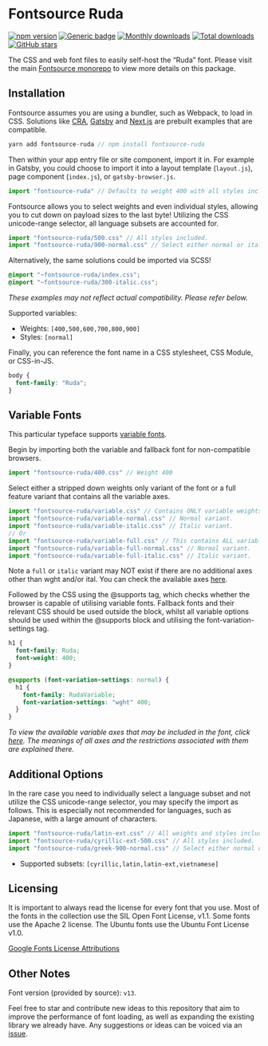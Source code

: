 # Fontsource Ruda

[![npm version](https://badge.fury.io/js/fontsource-ruda.svg)](https://www.npmjs.com/package/fontsource-ruda) [![Generic badge](https://img.shields.io/badge/fontsource-passing-brightgreen)](https://github.com/fontsource/fontsource) [![Monthly downloads](https://badgen.net/npm/dm/fontsource-ruda)](https://github.com/fontsource/fontsource) [![Total downloads](https://badgen.net/npm/dt/fontsource-ruda)](https://github.com/fontsource/fontsource) [![GitHub stars](https://img.shields.io/github/stars/DecliningLotus/fontsource.svg?style=social&label=Star)](https://github.com/fontsource/fontsource/stargazers)

The CSS and web font files to easily self-host the “Ruda” font. Please visit the main [Fontsource monorepo](https://github.com/fontsource/fontsource) to view more details on this package.

## Installation

Fontsource assumes you are using a bundler, such as Webpack, to load in CSS. Solutions like [CRA](https://create-react-app.dev/), [Gatsby](https://www.gatsbyjs.org/) and [Next.js](https://nextjs.org/) are prebuilt examples that are compatible.

```javascript
yarn add fontsource-ruda // npm install fontsource-ruda
```

Then within your app entry file or site component, import it in. For example in Gatsby, you could choose to import it into a layout template (`layout.js`), page component (`index.js`), or `gatsby-browser.js`.

```javascript
import "fontsource-ruda" // Defaults to weight 400 with all styles included.
```

Fontsource allows you to select weights and even individual styles, allowing you to cut down on payload sizes to the last byte! Utilizing the CSS unicode-range selector, all language subsets are accounted for.

```javascript
import "fontsource-ruda/500.css" // All styles included.
import "fontsource-ruda/900-normal.css" // Select either normal or italic.
```

Alternatively, the same solutions could be imported via SCSS!

```scss
@import "~fontsource-ruda/index.css";
@import "~fontsource-ruda/300-italic.css";
```

_These examples may not reflect actual compatibility. Please refer below._

Supported variables:

- Weights: `[400,500,600,700,800,900]`
- Styles: `[normal]`

Finally, you can reference the font name in a CSS stylesheet, CSS Module, or CSS-in-JS.

```css
body {
  font-family: "Ruda";
}
```

## Variable Fonts

This particular typeface supports [variable fonts](https://developer.mozilla.org/en-US/docs/Web/CSS/CSS_Fonts/Variable_Fonts_Guide).

Begin by importing both the variable and fallback font for non-compatible browsers.

```js
import "fontsource-ruda/400.css" // Weight 400
```

Select either a stripped down weights only variant of the font or a full feature variant that contains all the variable axes.

```js
import "fontsource-ruda/variable.css" // Contains ONLY variable weights and no other axes. Both normal and italic.
import "fontsource-ruda/variable-normal.css" // Normal variant.
import "fontsource-ruda/variable-italic.css" // Italic variant.
// Or
import "fontsource-ruda/variable-full.css" // This contains ALL variable axes. Font files are larger. Both normal and italic.
import "fontsource-ruda/variable-full-normal.css" // Normal variant.
import "fontsource-ruda/variable-full-italic.css" // Italic variant.
```

Note a `full` or `italic` variant may NOT exist if there are no additional axes other than wght and/or ital. You can check the available axes [here](https://fonts.google.com/variablefonts).

Followed by the CSS using the @supports tag, which checks whether the browser is capable of utilising variable fonts. Fallback fonts and their relevant CSS should be used outside the block, whilst all variable options should be used within the @supports block and utilising the font-variation-settings tag.

```css
h1 {
  font-family: Ruda;
  font-weight: 400;
}

@supports (font-variation-settings: normal) {
  h1 {
    font-family: RudaVariable;
    font-variation-settings: "wght" 400;
  }
}
```

_To view the available variable axes that may be included in the font, click [here](https://fonts.google.com/variablefonts). The meanings of all axes and the restrictions associated with them are explained there._

## Additional Options

In the rare case you need to individually select a language subset and not utilize the CSS unicode-range selector, you may specify the import as follows. This is especially not recommended for languages, such as Japanese, with a large amount of characters.

```javascript
import "fontsource-ruda/latin-ext.css" // All weights and styles included.
import "fontsource-ruda/cyrillic-ext-500.css" // All styles included.
import "fontsource-ruda/greek-900-normal.css" // Select either normal or italic.
```

- Supported subsets: `[cyrillic,latin,latin-ext,vietnamese]`

## Licensing

It is important to always read the license for every font that you use.
Most of the fonts in the collection use the SIL Open Font License, v1.1. Some fonts use the Apache 2 license. The Ubuntu fonts use the Ubuntu Font License v1.0.

[Google Fonts License Attributions](https://fonts.google.com/attribution)

## Other Notes

Font version (provided by source): `v13`.

Feel free to star and contribute new ideas to this repository that aim to improve the performance of font loading, as well as expanding the existing library we already have. Any suggestions or ideas can be voiced via an [issue](https://github.com/fontsource/fontsource/issues).
